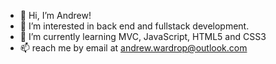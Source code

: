 - 👋 Hi, I’m Andrew!
- 👀 I’m interested in back end and fullstack development.
- 🌱 I’m currently learning MVC, JavaScript, HTML5 and CSS3 
- 📫 reach me by email at andrew.wardrop@outlook.com

<!---
ACode123/ACode123 is a ✨ special ✨ repository because its `README.md` (this file) appears on your GitHub profile.
You can click the Preview link to take a look at your changes.
--->
